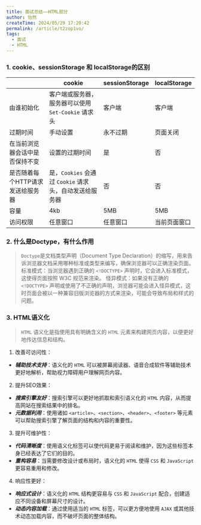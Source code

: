 ```yaml
---
title: 面试总结——HTML部分
author: 怡然
createTime: 2024/05/29 17:20:42
permalink: /article/t2zop1vo/
tags:
  - 面试
  - HTML
---
```


### 1. cookie、sessionStorage 和 localStorage的区别
|          | cookie     | sessionStorage     | localStorage     |
|----------| -------- | -------- | -------- |
| 由谁初始化 | 客户端或服务器，服务器可以使用 ``Set-Cookie`` 请求头 | 客户端 | 客户端 |
| 过期时间     | 手动设置 | 永不过期 | 页面关闭 |
| 在当前浏览器会话中是否保持不变     | 设置的过期时间 | 是 | 否 |
| 是否随着每个HTTP请求发送给服务器     | 是，``Cookies`` 会通过 ``Cookie`` 请求头，自动发送给服务器 | 否 | 否 |
| 容量    | 4kb | 5MB | 5MB |
| 访问权限    | 任意窗口 | 任意窗口 | 当前页面窗口 |


### 2. 什么是Doctype，有什么作用
> `Doctype`是文档类型声明（Document Type Declaration）的缩写，用来告诉浏览器文档采用哪种标准或类型来编写，确保浏览器可以正确渲染页面。
> 标准模式：当浏览器遇到正确的 `<!DOCTYPE>` 声明时，它会进入标准模式，这使得页面按照 W3C 规范来渲染。
> 怪异模式：如果没有正确的 `<!DOCTYPE>` 声明或使用了不正确的声明，浏览器可能会进入怪异模式，这时页面会被以一种兼容旧版浏览器的方式来渲染，可能会导致布局和样式的问题。

### 3. HTML语义化
> `HTML` 语义化是指使用具有明确含义的 `HTML` 元素来构建网页内容，以便更好地传达信息和结构。

1. 改善可访问性：
  - ***辅助技术支持***：语义化的 `HTML` 可以被屏幕阅读器、语音合成软件等辅助技术更好地解析，帮助视力障碍用户理解网页内容。
2. 提升SEO效果：
  - ***搜索引擎友好***：搜索引擎可以更好地抓取和索引语义化的 `HTML` 内容，从而提高网站在搜索结果中的排名。
  - ***元数据利用***：使用诸如 `<article>`、`<section>`、`<header>`、`<footer>` 等元素可以帮助搜索引擎了解页面的结构和内容的重要性。
3. 提升可维护性：
  - ***代码清晰度***：使用语义化标签可以使代码更易于阅读和维护，因为这些标签本身已经表达了它们的目的。
  - ***重构容易***：当需要修改设计或布局时，语义化的 `HTML` 使得 `CSS` 和 `JavaScript` 更容易重用和修改。
4. 响应性更好：
  - ***响应式设计***：语义化的 `HTML` 结构更容易与 `CSS` 和 `JavaScript` 配合，创建适应不同设备和屏幕尺寸的设计。
  - ***动态内容加载***：通过使用适当的 `HTML` 标签，可以更方便地使用 `AJAX` 或其他技术动态加载内容，而不破坏页面的整体结构。

<!-- ### 4. 前端页面的构成 -->

<!-- ### 2. for in 与 for of
- 时间点不同：for in 在js出现之初就有，for of出现在ES6之后
- 遍历的内容不同：for in用于遍历对象的可枚举属性(包括原型链上的可枚举属性)，for of用于遍历可迭代对象的值
- for-in 循环适用于遍历对象，包括普通对象、数组、函数等，而 for-of 循环适用于遍历可迭代对象，包括数组、字符串、Map、Set、TypedArray 等。
- for-in 循环的迭代顺序是不确定的，因为对象的属性没有固定的顺序。而 for-of 循环的迭代顺序是确定的，因为可迭代对象的值是按照一定顺序排列的。
- for-in 循环遍历对象时，会遍历对象的原型链，并且会包含从原型链继承的属性。而 for-of 循环遍历的对象是可迭代对象，它们的值是可枚举的。
```js
// for in
const arr = ['a','b','c','d']
for(const index in arr) {
  console.log(index) 
}
// 打印结果：'0' '1' '2' '3'，可以发现打印的是数组的下标，数组是特殊的对象，下标是数组对象身上的可枚举属性，打印的就是这个可枚举属性

// for of
for(const item of arr) {
  console.log(item)
}
// 打印结果：'a' 'b' 'c' 'd'，for of打印的就是数组里的每一项元素的值
```
> 总结：for of遍历键值对的值，for in 遍历键值对的键。

### 3. var,let,const的区别 -->